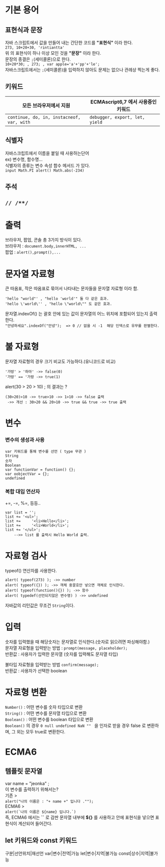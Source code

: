 # 기본 용어

## 표현식과 문장
자바 스크립트에서 값을 만들어 내는 간단한 코드를 **"표현식"** 이라 한다.  
```273, 10+20+30, 'rintiantta'  ```  
위 의 표현식이 하나 이상 모인 것을 **"문장"** 이라 한다.  
문장의 종결은 ```;```(세미콜론)으로 한다.  
```10+20*30; , 273; , var apple='a'+'pp'+'le';  ```  
자바스크립트에서는 ```;```(세미콜론)을 입력하지 않아도 문제는 없으나 관례상 찍는게 좋다.  

## 키워드
모든 브라우저에서 지원|ECMAscript6,7 에서 사용중인 키워드
--|--
```continue, do, in, instacneof, var, with```  | ```debugger, export, let, yield ```  

## 식별자
자바스크립트에서 이름을 붙일 때 사용하는단어  
 ex) 변수명, 함수명...  
식별자의 종류는 변수 속성 함수 메서드 가 있다.  
```input Math.PI alert() Math.abs(-234)```  

## 주석

``` // /**/ ```
----

# 출력
브라우저, 팝업, 콘솔 총 3가지 방식이 있다.  
브라우저 : ```document.body,innerHTML, ...  ```  
팝업 : ```alert(),prompt(),...```   

# 문자열 자료형
큰 따옴표, 작은 따옴표로 묶어서 나타내는 문자들을 문자열 자료형 이라 함.  
``` 
'hello "world"' , "hello 'world'" 둘 다 같은 효과.  
'hello \'world\'' , "hello \"world\"" 도 같은 효과.  
```  

문자열.indexOf() 는 괄호 안에 있는 값이 문자열의 어느 위치에 포함되어 있는지 출력한다.  
```"안녕하세요".indexOf("안녕");  => 0 // 없을 시 -1  해당 인덱스로 유무를 판별한다. ```

# 불 자료형
문자열 자료형의 경우 크기 비교도 가능하다.(유니코드로 비교)  
```
'가방' > '하마' ->> false(0)   
'가방' == '가방 ->> true(1)  
```  

alert(30 > 20 > 10) ; 의 결과는 ?  

```
(30>20)>10 ->> true>10 ->> 1>10 ->> false 출력  
 ->> 개선 : 30>20 && 20>10 ->> true && true ->> true 출력
```  

# 변수

### 변수의 생성과 사용

```
var 키워드를 통해 변수를 선언 ( type 무관 )
String
숫자
Boolean
var functionVar = function() {};
var oobjectVar = {};
undefined 
```

### 복합 대입 연산자
+=, -=, %=, 등등..  
```
var list = '';
list += '<ul>';
list += 	'<li>Hello</li>';
list += 	'<li>World</li>';
list += '</ul>';
	-->> list 를 출력시 Hello World 출력.
```

# 자료형 검사

typeof() 연산자를 사용한다.  
```
alert( typeof(273) ); ->> number
alert( typeof({}) ); ->> 객체 중괄호만 넣으면 객체로 인식한다. 
alert( typeof(function(){}) ); ->> 함수
alert( typedef(선언되지않은 변수명) ) ->> undefined 
```
자바값의 리턴값은 무조건 ```String```이다. 

# 입력
숫자를 입력했을 때 해당숫자는 문자열로 인식한다.(숫자로 읽으려면 파싱해야함.)  
문자열 자료형을 입력받는 방법 :
``` prompt(message, placeholder);  ```  
반환값 : 사용자가 입력한 문자열 (숫자를 입력해도 문자열 타입)  

불타입 자료형을 입력받는 방법 
```confirm(message);```  
반환값 : 사용자가 선택한 boolean  

# 자료형 변환

```Number()``` : 어떤 변수를 숫자 타입으로 변환  
```String()``` : 어떤 변수를 문자열 타입으로 변환  
```Boolean()``` : 어떤 변수를 boolean 타입으로 변환   
```Boolean()``` 의 경우 ```0 null undefined NaN "" ``` 을 인자로 받을 경우 false 로 변환하며, 그 외는 모두 true로 변환한다.  


# ECMA6 
## 템플릿 문자열 
var name = "jeonka" ;  
이 변수를 출력하기 위해서는?  
기존 >   
```alert("나의 이름은 : "+ name +" 입니다 ."");```  
ECMA6 >  
```alert(`나의 이름은 ${name} 입니다.`)```  
즉, ECMA6 에서는 **``** 로 감싼 문자열 내부에 **${}** 를 사용하고 안에 표현식을 넣으면 표현식이 계산되어 들어간다.

##  let 키워드와 const 키워드   

구분|선언위치|재선언
var|변수|전역|가능
let|변수|지역|불가능
const|상수|지역|불가능
